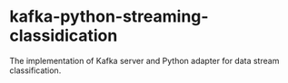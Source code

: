 # kafka-python-streaming-classidication
The implementation of Kafka server and Python adapter for data stream classification.
